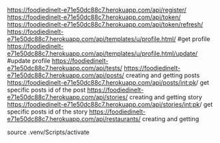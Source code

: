 https://foodiedinelt-e71e50dc88c7.herokuapp.com/api/register/
https://foodiedinelt-e71e50dc88c7.herokuapp.com/api/token/          
https://foodiedinelt-e71e50dc88c7.herokuapp.com/api/token/refresh/
https://foodiedinelt-e71e50dc88c7.herokuapp.com/api/templates/u/profile.html/       #get profile
https://foodiedinelt-e71e50dc88c7.herokuapp.com/api/templates/u/profile.html/update/ #update profile
https://foodiedinelt-e71e50dc88c7.herokuapp.com/api/tests/
https://foodiedinelt-e71e50dc88c7.herokuapp.com/api/posts/    creating and getting posts
https://foodiedinelt-e71e50dc88c7.herokuapp.com/api/posts/<int:pk>/ get specific posts id of the post
https://foodiedinelt-e71e50dc88c7.herokuapp.com/api/stories/  creating and getting story
https://foodiedinelt-e71e50dc88c7.herokuapp.com/api/stories/<int:pk>/  get specific posts id of the story
https://foodiedinelt-e71e50dc88c7.herokuapp.com/api/restaurants/     creating and getting

source .venv/Scripts/activate